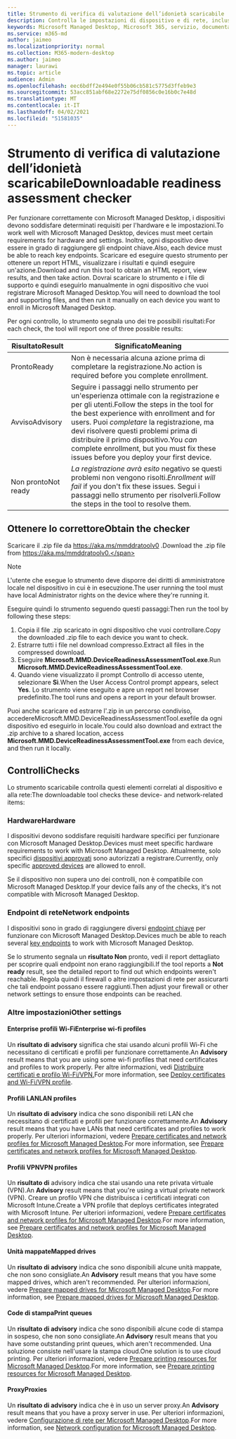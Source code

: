 ```yaml
---
title: Strumento di verifica di valutazione dell’idonietà scaricabile
description: Controlla le impostazioni di dispositivo e di rete, inclusi gli endpoint obbligatori
keywords: Microsoft Managed Desktop, Microsoft 365, servizio, documentazione
ms.service: m365-md
author: jaimeo
ms.localizationpriority: normal
ms.collection: M365-modern-desktop
ms.author: jaimeo
manager: laurawi
ms.topic: article
audience: Admin
ms.openlocfilehash: eec6bdff2e494e0f55b06cb581c5775d3ffeb9e3
ms.sourcegitcommit: 53acc851abf68e2272e75df0856c0e16b0c7e48d
ms.translationtype: MT
ms.contentlocale: it-IT
ms.lasthandoff: 04/02/2021
ms.locfileid: "51581035"
---
```

# <a name="downloadable-readiness-assessment-checker"></a><span data-ttu-id="c1db7-104">Strumento di verifica di valutazione dell’idonietà scaricabile</span><span class="sxs-lookup"><span data-stu-id="c1db7-104">Downloadable readiness assessment checker</span></span>

<span data-ttu-id="c1db7-105">Per funzionare correttamente con Microsoft Managed Desktop, i dispositivi devono soddisfare determinati requisiti per l'hardware e le impostazioni.</span><span class="sxs-lookup"><span data-stu-id="c1db7-105">To work well with Microsoft Managed Desktop, devices must meet certain requirements for hardware and settings.</span></span> <span data-ttu-id="c1db7-106">Inoltre, ogni dispositivo deve essere in grado di raggiungere gli endpoint chiave.</span><span class="sxs-lookup"><span data-stu-id="c1db7-106">Also, each device must be able to reach key endpoints.</span></span> <span data-ttu-id="c1db7-107">Scaricare ed eseguire questo strumento per ottenere un report HTML, visualizzare i risultati e quindi eseguire un'azione.</span><span class="sxs-lookup"><span data-stu-id="c1db7-107">Download and run this tool to obtain an HTML report, view results, and then take action.</span></span> <span data-ttu-id="c1db7-108">Dovrai scaricare lo strumento e i file di supporto e quindi eseguirlo manualmente in ogni dispositivo che vuoi registrare Microsoft Managed Desktop.</span><span class="sxs-lookup"><span data-stu-id="c1db7-108">You will need to download the tool and supporting files, and then run it manually on each device you want to enroll in Microsoft Managed Desktop.</span></span>

<span data-ttu-id="c1db7-109">Per ogni controllo, lo strumento segnala uno dei tre possibili risultati:</span><span class="sxs-lookup"><span data-stu-id="c1db7-109">For each check, the tool will report one of three possible results:</span></span>


|<span data-ttu-id="c1db7-110">Risultato</span><span class="sxs-lookup"><span data-stu-id="c1db7-110">Result</span></span>  |<span data-ttu-id="c1db7-111">Significato</span><span class="sxs-lookup"><span data-stu-id="c1db7-111">Meaning</span></span>  |
|---------|---------|
|<span data-ttu-id="c1db7-112">Pronto</span><span class="sxs-lookup"><span data-stu-id="c1db7-112">Ready</span></span>     | <span data-ttu-id="c1db7-113">Non è necessaria alcuna azione prima di completare la registrazione.</span><span class="sxs-lookup"><span data-stu-id="c1db7-113">No action is required before you complete enrollment.</span></span>        |
|<span data-ttu-id="c1db7-114">Avviso</span><span class="sxs-lookup"><span data-stu-id="c1db7-114">Advisory</span></span>    | <span data-ttu-id="c1db7-115">Seguire i passaggi nello strumento per un'esperienza ottimale con la registrazione e per gli utenti.</span><span class="sxs-lookup"><span data-stu-id="c1db7-115">Follow the steps in the tool for the best experience with enrollment and for users.</span></span> <span data-ttu-id="c1db7-116">Puoi *completare* la registrazione, ma devi risolvere questi problemi prima di distribuire il primo dispositivo.</span><span class="sxs-lookup"><span data-stu-id="c1db7-116">You *can* complete enrollment, but you must fix these issues before you deploy your first device.</span></span>        |
|<span data-ttu-id="c1db7-117">Non pronto</span><span class="sxs-lookup"><span data-stu-id="c1db7-117">Not ready</span></span> | <span data-ttu-id="c1db7-118">*La registrazione avrà esito* negativo se questi problemi non vengono risolti.</span><span class="sxs-lookup"><span data-stu-id="c1db7-118">*Enrollment will fail* if you don't fix these issues.</span></span> <span data-ttu-id="c1db7-119">Segui i passaggi nello strumento per risolverli.</span><span class="sxs-lookup"><span data-stu-id="c1db7-119">Follow the steps in the tool to resolve them.</span></span>        |

## <a name="obtain-the-checker"></a><span data-ttu-id="c1db7-120">Ottenere lo correttore</span><span class="sxs-lookup"><span data-stu-id="c1db7-120">Obtain the checker</span></span>

<span data-ttu-id="c1db7-121">Scaricare il .zip file da https://aka.ms/mmddratoolv0 .</span><span class="sxs-lookup"><span data-stu-id="c1db7-121">Download the .zip file from https://aka.ms/mmddratoolv0.</span></span>

> [!NOTE]
> <span data-ttu-id="c1db7-122">L'utente che esegue lo strumento deve disporre dei diritti di amministratore locale nel dispositivo in cui è in esecuzione.</span><span class="sxs-lookup"><span data-stu-id="c1db7-122">The user running the tool must have local Administrator rights on the device where they're running it.</span></span>

 <span data-ttu-id="c1db7-123">Eseguire quindi lo strumento seguendo questi passaggi:</span><span class="sxs-lookup"><span data-stu-id="c1db7-123">Then run the tool by following these steps:</span></span>

1. <span data-ttu-id="c1db7-124">Copia il file .zip scaricato in ogni dispositivo che vuoi controllare.</span><span class="sxs-lookup"><span data-stu-id="c1db7-124">Copy the downloaded .zip file to each device you want to check.</span></span>
2. <span data-ttu-id="c1db7-125">Estrarre tutti i file nel download compresso.</span><span class="sxs-lookup"><span data-stu-id="c1db7-125">Extract all files in the compressed download.</span></span>
3. <span data-ttu-id="c1db7-126">Eseguire **Microsoft.MMD.DeviceReadinessAssessmentTool.exe**.</span><span class="sxs-lookup"><span data-stu-id="c1db7-126">Run **Microsoft.MMD.DeviceReadinessAssessmentTool.exe**.</span></span>
4. <span data-ttu-id="c1db7-127">Quando viene visualizzato il prompt Controllo di accesso utente, selezionare **Sì**.</span><span class="sxs-lookup"><span data-stu-id="c1db7-127">When the User Access Control prompt appears, select **Yes**.</span></span> <span data-ttu-id="c1db7-128">Lo strumento viene eseguito e apre un report nel browser predefinito.</span><span class="sxs-lookup"><span data-stu-id="c1db7-128">The tool runs and opens a report in your default browser.</span></span>

<span data-ttu-id="c1db7-129">Puoi anche scaricare ed estrarre l'.zip in un  percorso condiviso, accedereMicrosoft.MMD.DeviceReadinessAssessmentTool.exefile da ogni dispositivo ed eseguirlo in locale.</span><span class="sxs-lookup"><span data-stu-id="c1db7-129">You could also download and extract the .zip archive to a shared location, access **Microsoft.MMD.DeviceReadinessAssessmentTool.exe** from each device, and then run it locally.</span></span>


## <a name="checks"></a><span data-ttu-id="c1db7-130">Controlli</span><span class="sxs-lookup"><span data-stu-id="c1db7-130">Checks</span></span>

<span data-ttu-id="c1db7-131">Lo strumento scaricabile controlla questi elementi correlati al dispositivo e alla rete:</span><span class="sxs-lookup"><span data-stu-id="c1db7-131">The downloadable tool checks these device- and network-related items:</span></span>

### <a name="hardware"></a><span data-ttu-id="c1db7-132">Hardware</span><span class="sxs-lookup"><span data-stu-id="c1db7-132">Hardware</span></span>

<span data-ttu-id="c1db7-133">I dispositivi devono soddisfare requisiti hardware specifici per funzionare con Microsoft Managed Desktop.</span><span class="sxs-lookup"><span data-stu-id="c1db7-133">Devices must meet specific hardware requirements to work with Microsoft Managed Desktop.</span></span> <span data-ttu-id="c1db7-134">Attualmente, solo specifici [dispositivi approvati](../service-description/device-list.md) sono autorizzati a registrare.</span><span class="sxs-lookup"><span data-stu-id="c1db7-134">Currently, only specific [approved devices](../service-description/device-list.md) are allowed to enroll.</span></span> 

<span data-ttu-id="c1db7-135">Se il dispositivo non supera uno dei controlli, non è compatibile con Microsoft Managed Desktop.</span><span class="sxs-lookup"><span data-stu-id="c1db7-135">If your device fails any of the checks, it's not compatible with Microsoft Managed Desktop.</span></span>

### <a name="network-endpoints"></a><span data-ttu-id="c1db7-136">Endpoint di rete</span><span class="sxs-lookup"><span data-stu-id="c1db7-136">Network endpoints</span></span>

<span data-ttu-id="c1db7-137">I dispositivi sono in grado di raggiungere diversi [endpoint chiave](network.md) per funzionare con Microsoft Managed Desktop.</span><span class="sxs-lookup"><span data-stu-id="c1db7-137">Devices much be able to reach several [key endpoints](network.md) to work with Microsoft Managed Desktop.</span></span>

<span data-ttu-id="c1db7-138">Se lo strumento segnala un **risultato Non** pronto, vedi il report dettagliato per scoprire quali endpoint non erano raggiungibili.</span><span class="sxs-lookup"><span data-stu-id="c1db7-138">If the tool reports a **Not ready** result, see the detailed report to find out which endpoints weren't reachable.</span></span> <span data-ttu-id="c1db7-139">Regola quindi il firewall o altre impostazioni di rete per assicurarti che tali endpoint possano essere raggiunti.</span><span class="sxs-lookup"><span data-stu-id="c1db7-139">Then adjust your firewall or other network settings to ensure those endpoints can be reached.</span></span>

### <a name="other-settings"></a><span data-ttu-id="c1db7-140">Altre impostazioni</span><span class="sxs-lookup"><span data-stu-id="c1db7-140">Other settings</span></span>

#### <a name="enterprise-wi-fi-profiles"></a><span data-ttu-id="c1db7-141">Enterprise profili Wi-Fi</span><span class="sxs-lookup"><span data-stu-id="c1db7-141">Enterprise wi-fi profiles</span></span>

<span data-ttu-id="c1db7-142">Un **risultato di advisory** significa che stai usando alcuni profili Wi-Fi che necessitano di certificati e profili per funzionare correttamente.</span><span class="sxs-lookup"><span data-stu-id="c1db7-142">An **Advisory** result means that you are using some wi-fi profiles that need certificates and profiles to work properly.</span></span> <span data-ttu-id="c1db7-143">Per altre informazioni, vedi [Distribuire certificati e profilo Wi-Fi/VPN.](certs-wifi-lan.md#deploy-certificates-and-wi-fivpn-profile)</span><span class="sxs-lookup"><span data-stu-id="c1db7-143">For more information, see [Deploy certificates and Wi-Fi/VPN profile](certs-wifi-lan.md#deploy-certificates-and-wi-fivpn-profile).</span></span>

#### <a name="lan-profiles"></a><span data-ttu-id="c1db7-144">Profili LAN</span><span class="sxs-lookup"><span data-stu-id="c1db7-144">LAN profiles</span></span>

<span data-ttu-id="c1db7-145">Un **risultato di advisory** indica che sono disponibili reti LAN che necessitano di certificati e profili per funzionare correttamente.</span><span class="sxs-lookup"><span data-stu-id="c1db7-145">An **Advisory** result means that you have LANs that need certificates and profiles to work properly.</span></span> <span data-ttu-id="c1db7-146">Per ulteriori informazioni, vedere [Prepare certificates and network profiles for Microsoft Managed Desktop](certs-wifi-lan.md).</span><span class="sxs-lookup"><span data-stu-id="c1db7-146">For more information, see [Prepare certificates and network profiles for Microsoft Managed Desktop](certs-wifi-lan.md).</span></span>

#### <a name="vpn-profiles"></a><span data-ttu-id="c1db7-147">Profili VPN</span><span class="sxs-lookup"><span data-stu-id="c1db7-147">VPN profiles</span></span>

<span data-ttu-id="c1db7-148">Un **risultato di** advisory indica che stai usando una rete privata virtuale (VPN).</span><span class="sxs-lookup"><span data-stu-id="c1db7-148">An **Advisory** result means that you're using a virtual private network (VPN).</span></span> <span data-ttu-id="c1db7-149">Creare un profilo VPN che distribuisca i certificati integrati con Microsoft Intune.</span><span class="sxs-lookup"><span data-stu-id="c1db7-149">Create a VPN profile that deploys certificates integrated with Microsoft Intune.</span></span> <span data-ttu-id="c1db7-150">Per ulteriori informazioni, vedere [Prepare certificates and network profiles for Microsoft Managed Desktop](certs-wifi-lan.md).</span><span class="sxs-lookup"><span data-stu-id="c1db7-150">For more information, see [Prepare certificates and network profiles for Microsoft Managed Desktop](certs-wifi-lan.md).</span></span>

#### <a name="mapped-drives"></a><span data-ttu-id="c1db7-151">Unità mappate</span><span class="sxs-lookup"><span data-stu-id="c1db7-151">Mapped drives</span></span>

<span data-ttu-id="c1db7-152">Un **risultato di advisory** indica che sono disponibili alcune unità mappate, che non sono consigliate.</span><span class="sxs-lookup"><span data-stu-id="c1db7-152">An **Advisory** result means that you have some mapped drives, which aren't recommended.</span></span> <span data-ttu-id="c1db7-153">Per ulteriori informazioni, vedere [Prepare mapped drives for Microsoft Managed Desktop](mapped-drives.md).</span><span class="sxs-lookup"><span data-stu-id="c1db7-153">For more information, see [Prepare mapped drives for Microsoft Managed Desktop](mapped-drives.md).</span></span>

#### <a name="print-queues"></a><span data-ttu-id="c1db7-154">Code di stampa</span><span class="sxs-lookup"><span data-stu-id="c1db7-154">Print queues</span></span>

<span data-ttu-id="c1db7-155">Un **risultato di advisory** indica che sono disponibili alcune code di stampa in sospeso, che non sono consigliate.</span><span class="sxs-lookup"><span data-stu-id="c1db7-155">An **Advisory** result means that you have some outstanding print queues, which aren't recommended.</span></span> <span data-ttu-id="c1db7-156">Una soluzione consiste nell'usare la stampa cloud.</span><span class="sxs-lookup"><span data-stu-id="c1db7-156">One solution is to use cloud printing.</span></span> <span data-ttu-id="c1db7-157">Per ulteriori informazioni, vedere [Prepare printing resources for Microsoft Managed Desktop](printing.md).</span><span class="sxs-lookup"><span data-stu-id="c1db7-157">For more information, see [Prepare printing resources for Microsoft Managed Desktop](printing.md).</span></span>

#### <a name="proxies"></a><span data-ttu-id="c1db7-158">Proxy</span><span class="sxs-lookup"><span data-stu-id="c1db7-158">Proxies</span></span>

<span data-ttu-id="c1db7-159">Un **risultato di advisory** indica che è in uso un server proxy.</span><span class="sxs-lookup"><span data-stu-id="c1db7-159">An **Advisory** result means that you have a proxy server in use.</span></span> <span data-ttu-id="c1db7-160">Per ulteriori informazioni, vedere [Configurazione di rete per Microsoft Managed Desktop](network.md).</span><span class="sxs-lookup"><span data-stu-id="c1db7-160">For more information, see [Network configuration for Microsoft Managed Desktop](network.md).</span></span>


